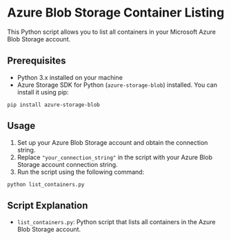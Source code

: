 # Azure Blob Storage Container Listing

This Python script allows you to list all containers in your Microsoft Azure Blob Storage account.

## Prerequisites

- Python 3.x installed on your machine
- Azure Storage SDK for Python (`azure-storage-blob`) installed. You can install it using pip:

```
pip install azure-storage-blob
```

## Usage

1. Set up your Azure Blob Storage account and obtain the connection string.
2. Replace `"your_connection_string"` in the script with your Azure Blob Storage account connection string.
3. Run the script using the following command:
```
python list_containers.py
```

## Script Explanation

- `list_containers.py`: Python script that lists all containers in the Azure Blob Storage account.
